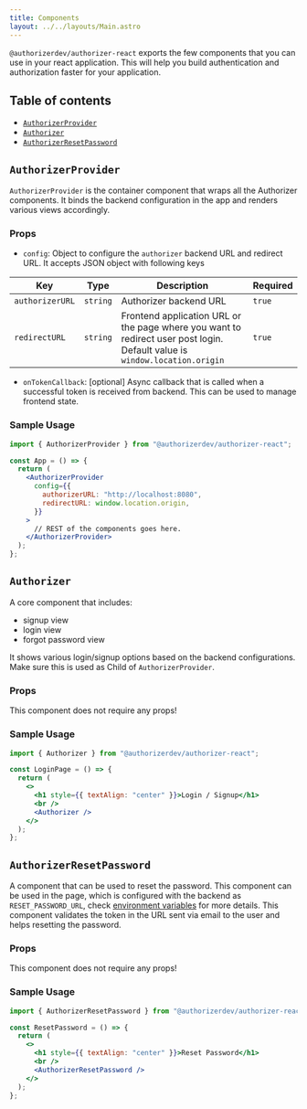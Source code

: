```yaml
---
title: Components
layout: ../../layouts/Main.astro
---
```


`@authorizerdev/authorizer-react` exports the few components that you can use in your react application. This will help you build authentication and authorization faster for your application.

## Table of contents

- [`AuthorizerProvider`](#authorizerprovider)
- [`Authorizer`](#authorizer)
- [`AuthorizerResetPassword`](#authorizerresetpassword)

## `AuthorizerProvider`

`AuthorizerProvider` is the container component that wraps all the Authorizer components. It binds the backend configuration in the app and renders various views accordingly.

### Props

- `config`: Object to configure the `authorizer` backend URL and redirect URL. It accepts JSON object with following keys

| Key             | Type     | Description                                                                                                                | Required |
| --------------- | -------- | -------------------------------------------------------------------------------------------------------------------------- | -------- |
| `authorizerURL` | `string` | Authorizer backend URL                                                                                                     | `true`   |
| `redirectURL`   | `string` | Frontend application URL or the page where you want to redirect user post login. Default value is `window.location.origin` | `true`   |

- `onTokenCallback`: [optional] Async callback that is called when a successful token is received from backend. This can be used to manage frontend state.

### Sample Usage

```jsx
import { AuthorizerProvider } from "@authorizerdev/authorizer-react";

const App = () => {
  return (
    <AuthorizerProvider
      config={{
        authorizerURL: "http://localhost:8080",
        redirectURL: window.location.origin,
      }}
    >
      // REST of the components goes here.
    </AuthorizerProvider>
  );
};
```

## `Authorizer`

A core component that includes:

- signup view
- login view
- forgot password view

It shows various login/signup options based on the backend configurations. Make sure this is used as Child of `AuthorizerProvider`.

### Props

This component does not require any props!

### Sample Usage

```jsx
import { Authorizer } from "@authorizerdev/authorizer-react";

const LoginPage = () => {
  return (
    <>
      <h1 style={{ textAlign: "center" }}>Login / Signup</h1>
      <br />
      <Authorizer />
    </>
  );
};
```

## `AuthorizerResetPassword`

A component that can be used to reset the password. This component can be used in the page, which is configured with the backend as `RESET_PASSWORD_URL`, check [environment variables](/core/env) for more details. This component validates the token in the URL sent via email to the user and helps resetting the password.

### Props

This component does not require any props!

### Sample Usage

```jsx
import { AuthorizerResetPassword } from "@authorizerdev/authorizer-react";

const ResetPassword = () => {
  return (
    <>
      <h1 style={{ textAlign: "center" }}>Reset Password</h1>
      <br />
      <AuthorizerResetPassword />
    </>
  );
};
```
